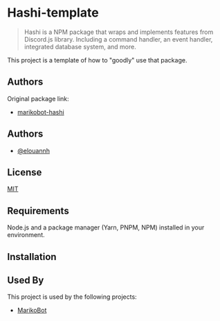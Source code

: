 
# Hashi-template

> Hashi is a NPM package that wraps and implements features from Discord.js library.
Including a command handler, an event handler, integrated database system, and more.

This project is a template of how to "goodly" use that package.

## Authors

Original package link:
- [marikobot-hashi](https://www.npmjs.com/package/marikobot-hashi)

## Authors

- [@elouannh](https://www.github.com/elouannh)

## License

[MIT](https://choosealicense.com/licenses/mit/)


## Requirements

Node.js and a package manager (Yarn, PNPM, NPM) installed in your environment.
## Installation

## Used By

This project is used by the following projects:

- [MarikoBot](https://github.com/MarikoBot/mariko)

